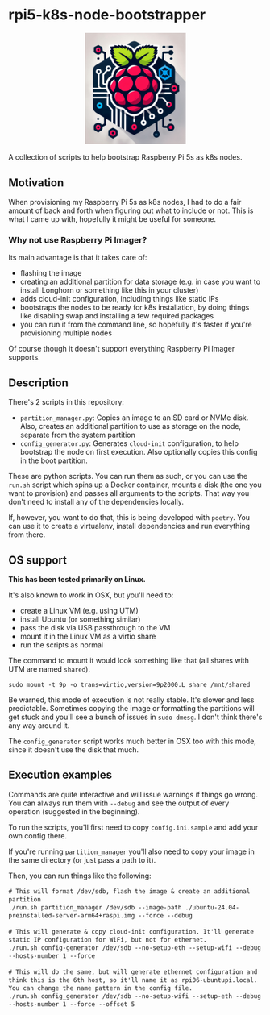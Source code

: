 # rpi5-k8s-node-bootstrapper


<p align="center">
  <img src="logo.jpg" alt="drawing" width="200"/>
</p>


A collection of scripts to help bootstrap Raspberry Pi 5s as k8s nodes.

## Motivation
When provisioning my Raspberry Pi 5s as k8s nodes, I had to do a fair amount of back and forth when figuring out what to include or not.
This is what I came up with, hopefully it might be useful for someone.

### Why not use Raspberry Pi Imager?
Its main advantage is that it takes care of:
* flashing the image
* creating an additional partition for data storage (e.g. in case you want to install Longhorn or something like this in your cluster)
* adds cloud-init configuration, including things like static IPs
* bootstraps the nodes to be ready for k8s installation, by doing things like disabling swap and installing a few required packages
* you can run it from the command line, so hopefully it's faster if you're provisioning multiple nodes

Of course though it doesn't support everything Raspberry Pi Imager supports.

## Description

There's 2 scripts in this repository:
* `partition_manager.py`: Copies an image to an SD card or NVMe disk. Also, creates an additional partition to use as storage on the node, separate from the system partition
* `config_generator.py`: Generates `cloud-init` configuration, to help bootstrap the node on first execution. Also optionally copies this config in the boot partition.

These are python scripts. You can run them as such, or you can use the `run.sh` script which spins up a Docker container, mounts a disk (the one you want to provision) and passes all arguments to the scripts. That way you don't need to install any of the dependencies locally.

If, however, you want to do that, this is being developed with `poetry`. You can use it to create a virtualenv, install dependencies and run everything from there.

## OS support

**This has been tested primarily on Linux.**

It's also known to work in OSX, but you'll need to:
* create a Linux VM (e.g. using UTM)
* install Ubuntu (or something similar)
* pass the disk via USB passthrough to the VM
* mount it in the Linux VM as a virtio share
* run the scripts as normal

The command to mount it would look something like that (all shares with UTM are named `shared`).
```
sudo mount -t 9p -o trans=virtio,version=9p2000.L share /mnt/shared
```

Be warned, this mode of execution is not really stable. It's slower and less predictable. Sometimes copying the image or formatting the partitions will get stuck and you'll see a bunch of issues in `sudo dmesg`.
I don't think there's any way around it.

The `config_generator` script works much better in OSX too with this mode, since it doesn't use the disk that much.

## Execution examples

Commands are quite interactive and will issue warnings if things go wrong.
You can always run them with `--debug` and see the output of every operation (suggested in the beginning).

To run the scripts, you'll first need to copy `config.ini.sample` and add your own config there.

If you're running `partition_manager` you'll also need to copy your image in the same directory (or just pass a path to it).

Then, you can run things like the following:
```
# This will format /dev/sdb, flash the image & create an additional partition
./run.sh partition_manager /dev/sdb --image-path ./ubuntu-24.04-preinstalled-server-arm64+raspi.img --force --debug

# This will generate & copy cloud-init configuration. It'll generate static IP configuration for WiFi, but not for ethernet.
./run.sh config-generator /dev/sdb --no-setup-eth --setup-wifi --debug --hosts-number 1 --force

# This will do the same, but will generate ethernet configuration and think this is the 6th host, so it'll name it as rpi06-ubuntupi.local. You can change the name pattern in the config file.
./run.sh config_generator /dev/sdb --no-setup-wifi --setup-eth --debug --hosts-number 1 --force --offset 5
```
